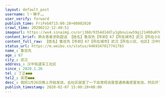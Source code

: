 ```yaml
---
layout: default_post
username: l丶琳子灬
user_verify: forward
publish_time: FriFeb0715:00:28+08002020
crawl_time: 20200212-12:40:51
imageurl: https://wx4.sinaimg.cn/orj360/9354d1ddly1gbnuixw59gj21400u076w.jpg,https://wx2.sinaimg.cn/orj360/9354d1ddly1gbnuixas7aj20u0140dkn.jpg,https://wx4.sinaimg.cn/orj360/9354d1ddly1gbnuiy4z9lj20go0m80wz.jpg,https://wx2.sinaimg.cn/orj360/9354d1ddly1gbnuiyif8uj20u0140gtf.jpg
content_brief: 肺炎患者求助超话 【姓名】鲁双先【年龄】67【所在城市】武汉【所在小区、社区】汉中街道军工社区【患病时间】2020.1.26【联系方式】丁正 ●●●【其他紧急联系人】吴悠 186 2773 3488【病情描述】 我妈1月26日晚上开始发烧，去社区就查了一下血常规说是普通病毒感冒发烧，然后开了药 ...全文
content_full_raw: 【姓名】鲁双先【年龄】67【所在城市】武汉【所在小区、社区】汉中街道军工社区【患病时间】2020.1.26【联系方式】丁正●●●【其他紧急联系人】吴悠●●●【病情描述】我妈1月26日晚上开始发烧，去社区就查了一下血常规说是普通病毒感冒发烧，然后开了药回家吃三天后，依然发烧无好转。29日晚上到湖北省中山医院开始打针，做了CT，核酸检测。2月1日确诊为双阳性。连续打了三天针后，无好转，医生开了药回家服用。吃了两天药后，病情加重。没办法又去医院打了四针。期间复查CT显示病灶扩散，医生说自行联系社区报住院。我们从30号就已经到社区登记，至今已有八天还没有接到住院的通知。2月4日晚上通知过一次，让我们等着，说下半夜会有人来接，后来无音信，打电话核实情况，说是运力不够，又是等着……这两天我们接二连三不断在联系入院，现在医院连打针的药都不开了，今天社区告诉我们要继续等待，看着我老娘病情恶化无法入院救治，特向相关部门及社会热心人士求助……
status_url: https://m.weibo.cn/status/4469347017741783
name_: 鲁双先
age_: 67
city_: 武汉
address_: 汉中街道军工社区
since_: 2020.1.26
tel_: 丁正●●●
tel2_: 吴悠●●●
desc_: 我妈1月26日晚上开始发烧，去社区就查了一下血常规说是普通病毒感冒发烧，然后开了药回家吃三天后，依然发烧无好转。29日晚上到湖北省中山医院开始打针，做了CT，核酸检测。2月1日确诊为双阳性。连续打了三天针后，无好转，医生开了药回家服用。吃了两天药后，病情加重。没办法又去医院打了四针。期间复查CT显示病灶扩散，医生说自行联系社区报住院。我们从30号就已经到社区登记，至今已有八天还没有接到住院的通知。2月4日晚上通知过一次，让我们等着，说下半夜会有人来接，后来无音信，打电话核实情况，说是运力不够，又是等着……这两天我们接二连三不断在联系入院，现在医院连打针的药都不开了，今天社区告诉我们要继续等待，看着我老娘病情恶化无法入院救治，特向相关部门及社会热心人士求助……
publish_timestamp: 2020-02-07 15:00:28+08:00
---
```

